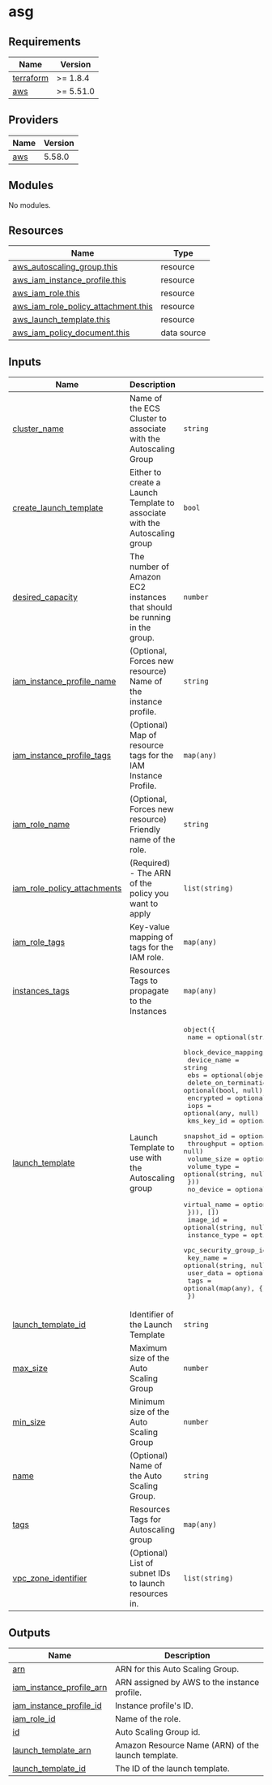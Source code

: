 <!-- BEGIN_TF_DOCS -->
# asg

## Requirements

| Name | Version |
|------|---------|
| <a name="requirement_terraform"></a> [terraform](#requirement\_terraform) | >=  1.8.4 |
| <a name="requirement_aws"></a> [aws](#requirement\_aws) | >= 5.51.0 |

## Providers

| Name | Version |
|------|---------|
| <a name="provider_aws"></a> [aws](#provider\_aws) | 5.58.0 |

## Modules

No modules.

## Resources

| Name | Type |
|------|------|
| [aws_autoscaling_group.this](https://registry.terraform.io/providers/hashicorp/aws/latest/docs/resources/autoscaling_group) | resource |
| [aws_iam_instance_profile.this](https://registry.terraform.io/providers/hashicorp/aws/latest/docs/resources/iam_instance_profile) | resource |
| [aws_iam_role.this](https://registry.terraform.io/providers/hashicorp/aws/latest/docs/resources/iam_role) | resource |
| [aws_iam_role_policy_attachment.this](https://registry.terraform.io/providers/hashicorp/aws/latest/docs/resources/iam_role_policy_attachment) | resource |
| [aws_launch_template.this](https://registry.terraform.io/providers/hashicorp/aws/latest/docs/resources/launch_template) | resource |
| [aws_iam_policy_document.this](https://registry.terraform.io/providers/hashicorp/aws/latest/docs/data-sources/iam_policy_document) | data source |

## Inputs

| Name | Description | Type | Default | Required |
|------|-------------|------|---------|:--------:|
| <a name="input_cluster_name"></a> [cluster\_name](#input\_cluster\_name) | Name of the ECS Cluster to associate with the Autoscaling Group | `string` | n/a | yes |
| <a name="input_create_launch_template"></a> [create\_launch\_template](#input\_create\_launch\_template) | Either to create a Launch Template to associate with the Autoscaling group | `bool` | `true` | no |
| <a name="input_desired_capacity"></a> [desired\_capacity](#input\_desired\_capacity) | The number of Amazon EC2 instances that should be running in the group. | `number` | n/a | yes |
| <a name="input_iam_instance_profile_name"></a> [iam\_instance\_profile\_name](#input\_iam\_instance\_profile\_name) | (Optional, Forces new resource) Name of the instance profile. | `string` | `null` | no |
| <a name="input_iam_instance_profile_tags"></a> [iam\_instance\_profile\_tags](#input\_iam\_instance\_profile\_tags) | (Optional) Map of resource tags for the IAM Instance Profile. | `map(any)` | `{}` | no |
| <a name="input_iam_role_name"></a> [iam\_role\_name](#input\_iam\_role\_name) | (Optional, Forces new resource) Friendly name of the role. | `string` | `null` | no |
| <a name="input_iam_role_policy_attachments"></a> [iam\_role\_policy\_attachments](#input\_iam\_role\_policy\_attachments) | (Required) - The ARN of the policy you want to apply | `list(string)` | <pre>[<br>  "arn:aws:iam::aws:policy/service-role/AmazonEC2ContainerServiceforEC2Role"<br>]</pre> | no |
| <a name="input_iam_role_tags"></a> [iam\_role\_tags](#input\_iam\_role\_tags) | Key-value mapping of tags for the IAM role. | `map(any)` | `{}` | no |
| <a name="input_instances_tags"></a> [instances\_tags](#input\_instances\_tags) | Resources Tags to propagate to the Instances | `map(any)` | `{}` | no |
| <a name="input_launch_template"></a> [launch\_template](#input\_launch\_template) | Launch Template to use with the Autoscaling group | <pre>object({<br>    name = optional(string, null)<br>    block_device_mappings = optional(list(object({<br>      device_name = string<br>      ebs = optional(object({<br>        delete_on_termination = optional(bool, null)<br>        encrypted             = optional(any, null)<br>        iops                  = optional(any, null)<br>        kms_key_id            = optional(string, null)<br>        snapshot_id           = optional(string, null)<br>        throughput            = optional(any, null)<br>        volume_size           = optional(number, null)<br>        volume_type           = optional(string, null)<br>      }))<br>      no_device    = optional(any, null)<br>      virtual_name = optional(string, null)<br>    })), [])<br>    image_id               = optional(string, null)<br>    instance_type          = optional(string, null)<br>    vpc_security_group_ids = optional(list(string), [])<br>    key_name               = optional(string, null)<br>    user_data              = optional(string, null)<br>    tags                   = optional(map(any), {})<br>  })</pre> | `{}` | no |
| <a name="input_launch_template_id"></a> [launch\_template\_id](#input\_launch\_template\_id) | Identifier of the Launch Template | `string` | `null` | no |
| <a name="input_max_size"></a> [max\_size](#input\_max\_size) | Maximum size of the Auto Scaling Group | `number` | n/a | yes |
| <a name="input_min_size"></a> [min\_size](#input\_min\_size) | Minimum size of the Auto Scaling Group | `number` | n/a | yes |
| <a name="input_name"></a> [name](#input\_name) | (Optional) Name of the Auto Scaling Group. | `string` | n/a | yes |
| <a name="input_tags"></a> [tags](#input\_tags) | Resources Tags for Autoscaling group | `map(any)` | `{}` | no |
| <a name="input_vpc_zone_identifier"></a> [vpc\_zone\_identifier](#input\_vpc\_zone\_identifier) | (Optional) List of subnet IDs to launch resources in. | `list(string)` | n/a | yes |

## Outputs

| Name | Description |
|------|-------------|
| <a name="output_arn"></a> [arn](#output\_arn) | ARN for this Auto Scaling Group. |
| <a name="output_iam_instance_profile_arn"></a> [iam\_instance\_profile\_arn](#output\_iam\_instance\_profile\_arn) | ARN assigned by AWS to the instance profile. |
| <a name="output_iam_instance_profile_id"></a> [iam\_instance\_profile\_id](#output\_iam\_instance\_profile\_id) | Instance profile's ID. |
| <a name="output_iam_role_id"></a> [iam\_role\_id](#output\_iam\_role\_id) | Name of the role. |
| <a name="output_id"></a> [id](#output\_id) | Auto Scaling Group id. |
| <a name="output_launch_template_arn"></a> [launch\_template\_arn](#output\_launch\_template\_arn) | Amazon Resource Name (ARN) of the launch template. |
| <a name="output_launch_template_id"></a> [launch\_template\_id](#output\_launch\_template\_id) | The ID of the launch template. |
<!-- END_TF_DOCS -->
